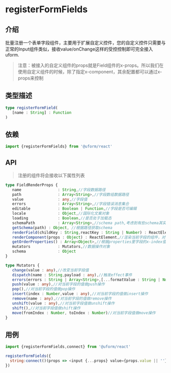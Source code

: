 # registerFormFields

## 介绍

批量注册一个表单字段组件，主要用于扩展自定义控件，您的自定义控件只需要与正常的Input组件类似，接收value/onChange这样的受控控制即可完全接入uform.

> 注意：被接入的自定义组件的props就是Field组件的x-props。所以我们在使用自定义组件的时候，除了指定x-component，其余配置都可以通过x-props来控制


## 类型描述

```typescript
type registerFormField(
   [name : String] : Function 
)
```

## 依赖

```javascript
import {registerFormFields} from '@uform/react'
```

## API

> 注册的组件将会接收以下属性列表

```typescript
type FieldRenderProps {
   name                : String,//字段数据路径
   path                : Array<String>,//字段数组数据路径
   value               : any,//字段值
   errors              : Array<String>,//字段错误消息集合
   editable            : Boolean | Function,//字段是否可编辑
   locale              : Object,//国际化文案对象
   loading             : Boolean,//是否处于加载态
   schemaPath          : Array<String>,//schema path,考虑到有些schema其实是不占数据路径的，所以这个路径是真实路径
   getSchema(path) : Object, //根据路径获取schema
   renderField(childKey : String,reactKey : String | Number) : ReactElement,//根据childKey渲染当前字段的子字段
   renderComponent(props : Object) : ReactElement,//渲染当前字段的组件，对于x-render来说，可以借助它快速实现渲染包装功能
   getOrderProperties() : Array<Object>,//根据properties里字段的x-index值求出排序后的properties
   mutators            : Mutators,//数据操作对象
   schema              : Object   
}

type Mutators {
   change(value : any),//改变当前字段值
   dispatch(name : String,payload : any),//触发effect事件
   errors(errors : String | Array<String>,[...formatValue : String | Number]),//设置当前字段的错误消息
   push(value : any),//对当前字段的值做push操作
   pop(),//对当前字段的值做pop操作
   insert(index : Number,value : any),//对当前字段的值做insert操作
   remove(name : any),//对当前字段的值做remove操作
   unshift(value : any),//对当前字段值做unshift操作
   shift(),//对当前字段值做shift操作
   move(fromIndex : Number, toIndex : Number)//对当前字段值做move操作
}
```

## 用例

```javascript
import {registerFormFields,connect} from '@uform/react'

registerFormFields({
  string:connect()(props => <input {...props} value={props.value || ''} />)
})
```
